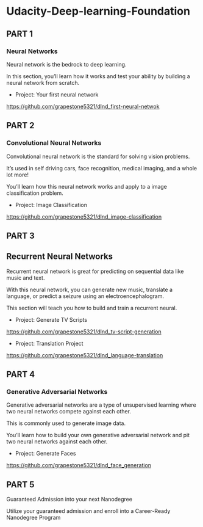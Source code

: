 # Udacity-Deep-learning-Foundation


## PART 1

### Neural Networks

Neural network is the bedrock to deep learning. 

In this section, you’ll learn how it works and test your ability by building a neural network from scratch.

- Project: Your first neural network

https://github.com/grapestone5321/dlnd_first-neural-netwok


## PART 2

### Convolutional Neural Networks

Convolutional neural network is the standard for solving vision problems. 

It’s used in self driving cars, face recognition, medical imaging, and a whole lot more! 

You’ll learn how this neural network works and apply to a image classification problem.

- Project: Image Classification

https://github.com/grapestone5321/dlnd_image-classification

## PART 3

## Recurrent Neural Networks

Recurrent neural network is great for predicting on sequential data like music and text. 

With this neural network, you can generate new music, translate a language, or predict a seizure using an electroencephalogram. 

This section will teach you how to build and train a recurrent neural.

- Project: Generate TV Scripts

https://github.com/grapestone5321/dlnd_tv-script-generation

- Project: Translation Project

https://github.com/grapestone5321/dlnd_language-translation


## PART 4

### Generative Adversarial Networks

Generative adversarial networks are a type of unsupervised learning where two neural networks compete against each other. 

This is commonly used to generate image data. 

You’ll learn how to build your own generative adversarial network and pit two neural networks against each other.

- Project: Generate Faces

https://github.com/grapestone5321/dlnd_face_generation


## PART 5

Guaranteed Admission into your next Nanodegree

Utilize your guaranteed admission and enroll into a Career-Ready Nanodegree Program

